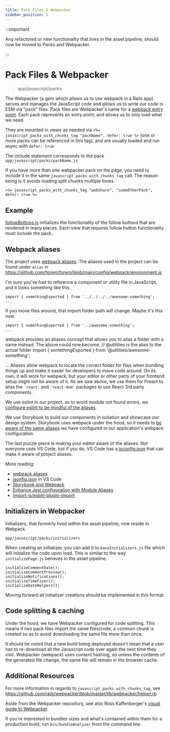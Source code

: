 ```yaml
---
title: Pack Files & Webpacker
sidebar_position: 2
---
```


:::important

Any refactored or new functionality that lives in the asset pipeline, should now be moved to Packs and Webpacker.

:::

# Pack Files & Webpacker

> app/javascript/packs

The Webpacker (a gem which allows us to use webpack in a Rails app) serves and manages the JavaScript code and allows us to write our code in ESM via "pack" files. Pack files are Webpacker's name for a [webpack entry point](https://webpack.js.org/concepts/entry-points/). Each pack represents an entry point, and allows us to only load what we need.

They are mounted in views as needed via `<%= javascript_packs_with_chunks_tag "packName", defer: true %>` (one or more packs can be referenced in this tag), and are usually loaded and run async with `defer: true`

The include statement corresponds to the pack `app/javascript/packs/packName.js`

If you have more than one webpacker pack on the page, you need to include it in
the same `javascript_packs_with_chunks_tag` call. The reason being is it avoids
loading split chunks multiple times.

```erb
<%= javascript_packs_with_chunks_tag "webShare", "someOtherPack", defer: true %>
```

## Example

[followButtons.js](https://github.com/forem/forem/blob/d14db7534934319a343f786c21291f4d916507c1/app/views/articles/show.html.erb#L241-L242) initializes the functionality of the follow buttons that are rendered in many places. Each view that requires follow button functionality must include the pack.


## Webpack aliases

The project uses
[webpack aliases](https://webpack.js.org/configuration/resolve/#resolvealias).
The aliases used in the project can be found under `alias` in
https://github.com/forem/forem/blob/main/config/webpack/environment.js

I'm sure you've had to reference a component or utility file in JavaScript, and it looks something like this.

```
import { somethingExported } from '../../../../awesome-something';
...
```

If you move files around, that import folder path will change. Maybe it's this now.

```
import { somethingExported } from '../awesome-something';
...
```

webpack provides an aliases concept that allows you to alias a folder with a name instead. The above could now become.
// @utilities is the alias to the actual folder
import { somethingExported } from '@utilities/awesome-something';

...
Aliases allow webpack to locate the correct folder for files when bundling things up and make it easier for developers to move code around. On its own, it will work for webpack, but your editor or other parts of your frontend setup might not be aware of it. As we saw above, we use them for Preact to alias the `'react'` and `'react-dom'` packages to use React 3rd party components.

We use eslint in our project, so to avoid module not found errors, we [configure eslint to be mindful of the aliases](https://github.com/forem/forem/blob/0024fe40d6ade998a216216b00f157fa7f49e1c0/app/javascript/.eslintrc.js#L23-L37).

We use Storybook to build our components in isolation and showcase our design system. Storybook uses webpack under the hood, so it needs to [be aware of the same aliases](https://github.com/forem/forem/blob/0024fe40d6ade998a216216b00f157fa7f49e1c0/app/javascript/.storybook/main.js#L76-L79) we have configured in our application's webpack configuration.

The last puzzle piece is making your editor aware of the aliases. Not everyone uses VS Code, but if you do, VS Code has a[ jsconfig.json](https://github.com/forem/forem/blob/0024fe40d6ade998a216216b00f157fa7f49e1c0/jsconfig.json#L5-L9) that can make it aware of project aliases.

More reading:

- [webpack aliases](https://webpack.js.org/configuration/resolve/#resolvealias)
- [jsonfig.json](https://code.visualstudio.com/docs/languages/jsconfig) in VS Code
- [Storybook and Webpack](https://storybook.js.org/docs/react/configure/webpack)
- [Enhance Jest configuration with Module Aliases](https://alexjover.com/blog/enhance-jest-configuration-with-module-aliases/)
- [import-js/eslint-plugin-import](https://github.com/import-js/eslint-plugin-import/tree/main/resolvers/webpack)


## Initializers in Webpacker

Initializers, that formerly lived within the asset pipeline, now reside in Webpack. 

```
app/javascript/packs/initializers
```

When creating an initializer, you can add it to  `baseInitializers.js` file which will initialize the code upon load. This is  similar to the way `initializePage.js` behaves in the asset pipeline.

```
initializeCommentDate();
initializeCommentPreview();
initializeNotifications();
initializeTimeFixer();
initializeDateHelpers();

```

Moving forward all initializer creations should be implemented in this format.

## Code splitting & caching

Under the hood, we have Webpacker configured for code splitting. This means if two pack files import the same files/code, a common chunk is created so as to avoid downloading the same file more than once.

It should be noted that a new build being deployed doesn't mean that a user has to re-download all the Javascript code over again the next time they visit. Webpacker (webpack) uses content hashing, so unless the contents of the generated file change, the same file will remain in the browser cache.

## Additional Resources

For more information in regards to `javascript_packs_with_chunks_tag`, see
https://github.com/rails/webpacker/blob/master/lib/webpacker/helper.rb

Aside from the Webpacker repository, see also Ross Kaffenberger's
[visual guide to Webpacker](https://rossta.net/blog/visual-guide-to-webpacker.html).

If you're interested in bundles sizes and what's contained within them for a
production build, run `bin/bundleAnalyzer` from the command line.